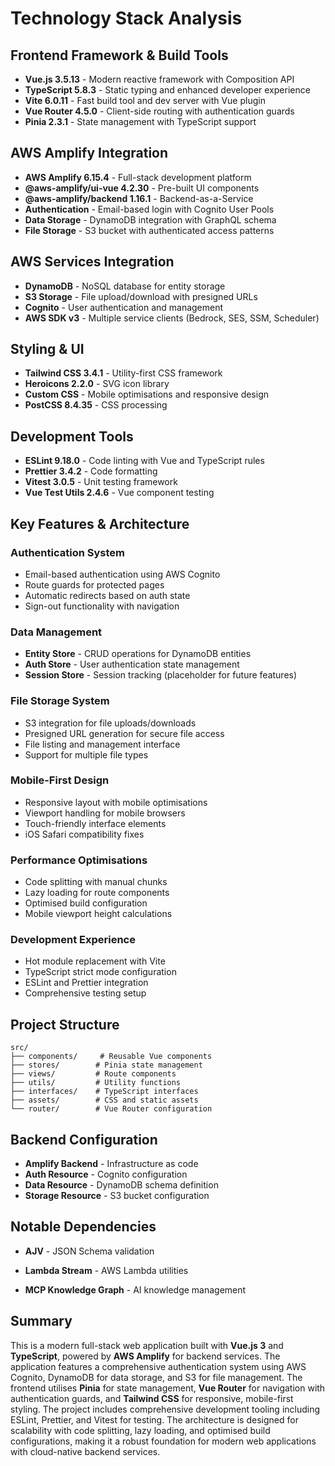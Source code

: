 # Technology Stack Analysis

## Frontend Framework & Build Tools
- **Vue.js 3.5.13** - Modern reactive framework with Composition API
- **TypeScript 5.8.3** - Static typing and enhanced developer experience
- **Vite 6.0.11** - Fast build tool and dev server with Vue plugin
- **Vue Router 4.5.0** - Client-side routing with authentication guards
- **Pinia 2.3.1** - State management with TypeScript support

## AWS Amplify Integration
- **AWS Amplify 6.15.4** - Full-stack development platform
- **@aws-amplify/ui-vue 4.2.30** - Pre-built UI components
- **@aws-amplify/backend 1.16.1** - Backend-as-a-Service
- **Authentication** - Email-based login with Cognito User Pools
- **Data Storage** - DynamoDB integration with GraphQL schema
- **File Storage** - S3 bucket with authenticated access patterns

## AWS Services Integration
- **DynamoDB** - NoSQL database for entity storage
- **S3 Storage** - File upload/download with presigned URLs
- **Cognito** - User authentication and management
- **AWS SDK v3** - Multiple service clients (Bedrock, SES, SSM, Scheduler)



## Styling & UI
- **Tailwind CSS 3.4.1** - Utility-first CSS framework
- **Heroicons 2.2.0** - SVG icon library
- **Custom CSS** - Mobile optimisations and responsive design
- **PostCSS 8.4.35** - CSS processing

## Development Tools
- **ESLint 9.18.0** - Code linting with Vue and TypeScript rules
- **Prettier 3.4.2** - Code formatting
- **Vitest 3.0.5** - Unit testing framework
- **Vue Test Utils 2.4.6** - Vue component testing

## Key Features & Architecture

### Authentication System
- Email-based authentication using AWS Cognito
- Route guards for protected pages
- Automatic redirects based on auth state
- Sign-out functionality with navigation

### Data Management
- **Entity Store** - CRUD operations for DynamoDB entities
- **Auth Store** - User authentication state management
- **Session Store** - Session tracking (placeholder for future features)

### File Storage System
- S3 integration for file uploads/downloads
- Presigned URL generation for secure file access
- File listing and management interface
- Support for multiple file types

### Mobile-First Design
- Responsive layout with mobile optimisations
- Viewport handling for mobile browsers
- Touch-friendly interface elements
- iOS Safari compatibility fixes

### Performance Optimisations
- Code splitting with manual chunks
- Lazy loading for route components
- Optimised build configuration
- Mobile viewport height calculations

### Development Experience
- Hot module replacement with Vite
- TypeScript strict mode configuration
- ESLint and Prettier integration
- Comprehensive testing setup

## Project Structure
```
src/
├── components/     # Reusable Vue components
├── stores/        # Pinia state management
├── views/         # Route components
├── utils/         # Utility functions
├── interfaces/    # TypeScript interfaces
├── assets/        # CSS and static assets
└── router/        # Vue Router configuration
```

## Backend Configuration
- **Amplify Backend** - Infrastructure as code
- **Auth Resource** - Cognito configuration
- **Data Resource** - DynamoDB schema definition
- **Storage Resource** - S3 bucket configuration

## Notable Dependencies
- **AJV** - JSON Schema validation
- **Lambda Stream** - AWS Lambda utilities

- **MCP Knowledge Graph** - AI knowledge management

## Summary

This is a modern full-stack web application built with **Vue.js 3** and **TypeScript**, powered by **AWS Amplify** for backend services. The application features a comprehensive authentication system using AWS Cognito, DynamoDB for data storage, and S3 for file management. The frontend utilises **Pinia** for state management, **Vue Router** for navigation with authentication guards, and **Tailwind CSS** for responsive, mobile-first styling. The project includes comprehensive development tooling including ESLint, Prettier, and Vitest for testing. The architecture is designed for scalability with code splitting, lazy loading, and optimised build configurations, making it a robust foundation for modern web applications with cloud-native backend services. 